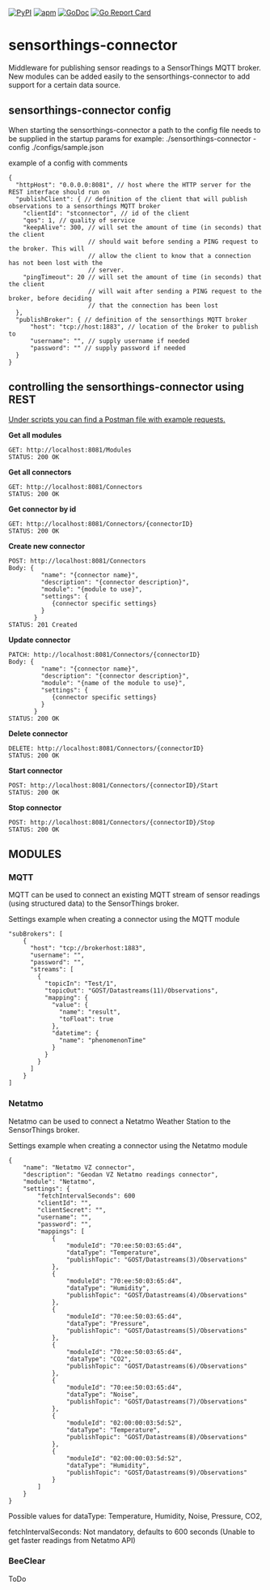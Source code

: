 [![PyPI](https://img.shields.io/pypi/status/Django.svg?maxAge=2592000)]() [![apm](https://img.shields.io/apm/l/vim-mode.svg?maxAge=2592000)]() [![GoDoc](https://godoc.org/github.com/tebben/sensorthings-connector?status.svg)](https://godoc.org/github.com/tebben/sensorthings-connector) [![Go Report Card](https://goreportcard.com/badge/github.com/tebben/sensorthings-connector)](https://goreportcard.com/report/github.com/tebben/sensorthings-connector)
# sensorthings-connector
Middleware for publishing sensor readings to a SensorThings MQTT broker. New modules can be added easily to the sensorthings-connector to add support for a certain data source.

## sensorthings-connector config
When starting the sensorthings-connector a path to the config file needs to be supplied in the startup params for example:
./sensorthings-connector -config ./configs/sample.json

example of a config with comments
```
{
  "httpHost": "0.0.0.0:8081", // host where the HTTP server for the REST interface should run on
  "publishClient": { // definition of the client that will publish observations to a sensorthings MQTT broker
    "clientId": "stconnector", // id of the client
    "qos": 1, // quality of service
    "keepAlive": 300, // will set the amount of time (in seconds) that the client
                      // should wait before sending a PING request to the broker. This will
                      // allow the client to know that a connection has not been lost with the
                      // server.
    "pingTimeout": 20 // will set the amount of time (in seconds) that the client
                      // will wait after sending a PING request to the broker, before deciding
                      // that the connection has been lost
  },
  "publishBroker": { // definition of the sensorthings MQTT broker
      "host": "tcp://host:1883", // location of the broker to publish to
      "username": "", // supply username if needed
      "password": "" // supply password if needed
  }
}
```

## controlling the sensorthings-connector using REST
<u>Under scripts you can find a Postman file with example requests.</u>

<b>Get all modules</b>
```
GET: http://localhost:8081/Modules
STATUS: 200 OK
```

<b>Get all connectors</b>
```
GET: http://localhost:8081/Connectors
STATUS: 200 OK
```

<b>Get connector by id</b>
```
GET: http://localhost:8081/Connectors/{connectorID}
STATUS: 200 OK
```

<b>Create new connector</b>
```
POST: http://localhost:8081/Connectors
Body: {
         "name": "{connector name}",
         "description": "{connector description}",
         "module": "{module to use}",
         "settings": {
            {connector specific settings}
         }
       }
STATUS: 201 Created
```

<b>Update connector</b>
```
PATCH: http://localhost:8081/Connectors/{connectorID}
Body: {
         "name": "{connector name}",
         "description": "{connector description}",
         "module": "{name of the module to use}",
         "settings": {
            {connector specific settings}
         }
       }
STATUS: 200 OK
```

<b>Delete connector</b>
```
DELETE: http://localhost:8081/Connectors/{connectorID}
STATUS: 200 OK
```

<b>Start connector</b>
```
POST: http://localhost:8081/Connectors/{connectorID}/Start
STATUS: 200 OK
```

<b>Stop connector</b>
```
POST: http://localhost:8081/Connectors/{connectorID}/Stop
STATUS: 200 OK
```

## MODULES
### MQTT
MQTT can be used to connect an existing MQTT stream of sensor readings (using structured data) to the SensorThings broker.

Settings example when creating a connector using the MQTT module
```
"subBrokers": [
    {
      "host": "tcp://brokerhost:1883",
      "username": "",
      "password": "",
      "streams": [
        {
          "topicIn": "Test/1",
          "topicOut": "GOST/Datastreams(11)/Observations",
          "mapping": {
            "value": {
              "name": "result",
              "toFloat": true
            },
            "datetime": {
              "name": "phenomenonTime"
            }
          }
        }
      ]
    }
]
```
### Netatmo
Netatmo can be used to connect a Netatmo Weather Station to the SensorThings broker.

Settings example when creating a connector using the Netatmo module
```
{
    "name": "Netatmo VZ connector",
    "description": "Geodan VZ Netatmo readings connector",
    "module": "Netatmo",
    "settings": {
        "fetchIntervalSeconds": 600
        "clientId": "",
        "clientSecret": "",
        "username": "",
        "password": "",
        "mappings": [
            {
                "moduleId": "70:ee:50:03:65:d4",
                "dataType": "Temperature",
                "publishTopic": "GOST/Datastreams(3)/Observations"
            },
            {
                "moduleId": "70:ee:50:03:65:d4",
                "dataType": "Humidity",
                "publishTopic": "GOST/Datastreams(4)/Observations"
            },
            {
                "moduleId": "70:ee:50:03:65:d4",
                "dataType": "Pressure",
                "publishTopic": "GOST/Datastreams(5)/Observations"
            },
            {
                "moduleId": "70:ee:50:03:65:d4",
                "dataType": "CO2",
                "publishTopic": "GOST/Datastreams(6)/Observations"
            },
            {
                "moduleId": "70:ee:50:03:65:d4",
                "dataType": "Noise",
                "publishTopic": "GOST/Datastreams(7)/Observations"
            },
            {
                "moduleId": "02:00:00:03:5d:52",
                "dataType": "Temperature",
                "publishTopic": "GOST/Datastreams(8)/Observations"
            },
            {
                "moduleId": "02:00:00:03:5d:52",
                "dataType": "Humidity",
                "publishTopic": "GOST/Datastreams(9)/Observations"
            }
        ]
    }
}
```

Possible values for dataType:
Temperature, Humidity, Noise, Pressure, CO2,

fetchIntervalSeconds:
Not mandatory, defaults to 600 seconds (Unable to get faster readings from Netatmo API)

### BeeClear
ToDo
